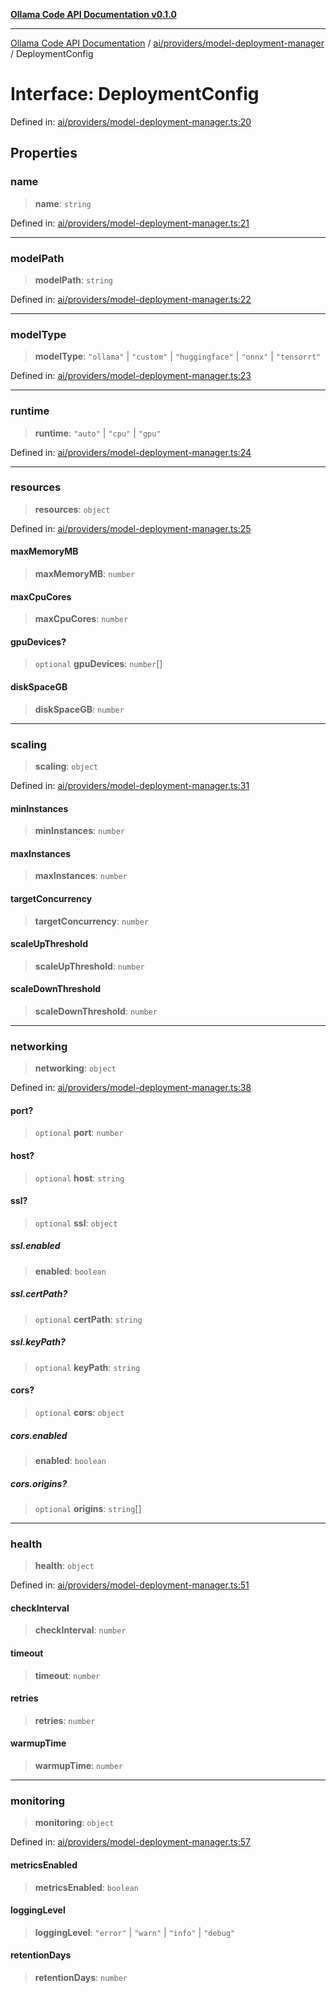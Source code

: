 [**Ollama Code API Documentation v0.1.0**](../../../../README.md)

***

[Ollama Code API Documentation](../../../../modules.md) / [ai/providers/model-deployment-manager](../README.md) / DeploymentConfig

# Interface: DeploymentConfig

Defined in: [ai/providers/model-deployment-manager.ts:20](https://github.com/erichchampion/ollama-code/blob/5fb08106889018e8b231627b7550ae6fde01dc16/ollama-code/src/ai/providers/model-deployment-manager.ts#L20)

## Properties

### name

> **name**: `string`

Defined in: [ai/providers/model-deployment-manager.ts:21](https://github.com/erichchampion/ollama-code/blob/5fb08106889018e8b231627b7550ae6fde01dc16/ollama-code/src/ai/providers/model-deployment-manager.ts#L21)

***

### modelPath

> **modelPath**: `string`

Defined in: [ai/providers/model-deployment-manager.ts:22](https://github.com/erichchampion/ollama-code/blob/5fb08106889018e8b231627b7550ae6fde01dc16/ollama-code/src/ai/providers/model-deployment-manager.ts#L22)

***

### modelType

> **modelType**: `"ollama"` \| `"custom"` \| `"huggingface"` \| `"onnx"` \| `"tensorrt"`

Defined in: [ai/providers/model-deployment-manager.ts:23](https://github.com/erichchampion/ollama-code/blob/5fb08106889018e8b231627b7550ae6fde01dc16/ollama-code/src/ai/providers/model-deployment-manager.ts#L23)

***

### runtime

> **runtime**: `"auto"` \| `"cpu"` \| `"gpu"`

Defined in: [ai/providers/model-deployment-manager.ts:24](https://github.com/erichchampion/ollama-code/blob/5fb08106889018e8b231627b7550ae6fde01dc16/ollama-code/src/ai/providers/model-deployment-manager.ts#L24)

***

### resources

> **resources**: `object`

Defined in: [ai/providers/model-deployment-manager.ts:25](https://github.com/erichchampion/ollama-code/blob/5fb08106889018e8b231627b7550ae6fde01dc16/ollama-code/src/ai/providers/model-deployment-manager.ts#L25)

#### maxMemoryMB

> **maxMemoryMB**: `number`

#### maxCpuCores

> **maxCpuCores**: `number`

#### gpuDevices?

> `optional` **gpuDevices**: `number`[]

#### diskSpaceGB

> **diskSpaceGB**: `number`

***

### scaling

> **scaling**: `object`

Defined in: [ai/providers/model-deployment-manager.ts:31](https://github.com/erichchampion/ollama-code/blob/5fb08106889018e8b231627b7550ae6fde01dc16/ollama-code/src/ai/providers/model-deployment-manager.ts#L31)

#### minInstances

> **minInstances**: `number`

#### maxInstances

> **maxInstances**: `number`

#### targetConcurrency

> **targetConcurrency**: `number`

#### scaleUpThreshold

> **scaleUpThreshold**: `number`

#### scaleDownThreshold

> **scaleDownThreshold**: `number`

***

### networking

> **networking**: `object`

Defined in: [ai/providers/model-deployment-manager.ts:38](https://github.com/erichchampion/ollama-code/blob/5fb08106889018e8b231627b7550ae6fde01dc16/ollama-code/src/ai/providers/model-deployment-manager.ts#L38)

#### port?

> `optional` **port**: `number`

#### host?

> `optional` **host**: `string`

#### ssl?

> `optional` **ssl**: `object`

##### ssl.enabled

> **enabled**: `boolean`

##### ssl.certPath?

> `optional` **certPath**: `string`

##### ssl.keyPath?

> `optional` **keyPath**: `string`

#### cors?

> `optional` **cors**: `object`

##### cors.enabled

> **enabled**: `boolean`

##### cors.origins?

> `optional` **origins**: `string`[]

***

### health

> **health**: `object`

Defined in: [ai/providers/model-deployment-manager.ts:51](https://github.com/erichchampion/ollama-code/blob/5fb08106889018e8b231627b7550ae6fde01dc16/ollama-code/src/ai/providers/model-deployment-manager.ts#L51)

#### checkInterval

> **checkInterval**: `number`

#### timeout

> **timeout**: `number`

#### retries

> **retries**: `number`

#### warmupTime

> **warmupTime**: `number`

***

### monitoring

> **monitoring**: `object`

Defined in: [ai/providers/model-deployment-manager.ts:57](https://github.com/erichchampion/ollama-code/blob/5fb08106889018e8b231627b7550ae6fde01dc16/ollama-code/src/ai/providers/model-deployment-manager.ts#L57)

#### metricsEnabled

> **metricsEnabled**: `boolean`

#### loggingLevel

> **loggingLevel**: `"error"` \| `"warn"` \| `"info"` \| `"debug"`

#### retentionDays

> **retentionDays**: `number`
